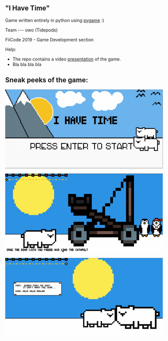 "I Have Time"
---
Game written entirely in python using [pygame](https://www.pygame.org/news) :)

Team --- owo (Tidepods)

FiiCode 2019 - Game Development section

Help:
* The repo contains a video [presentation](https://github.com/dinosaph/fiicode/blob/master/I_Have_Time_PRESENTATION.mp4) of the game.
* Bla bla bla bla

Sneak peeks of the game:
---
![owo][ss1]

![owo][ss2]

![owo][ss3]

[ss1]: https://github.com/dinosaph/fiicode/blob/master/sneak_peek1.png "Game Intro"
[ss2]: https://github.com/dinosaph/fiicode/blob/master/sneak_peek2.png "In Game"
[ss3]: https://github.com/dinosaph/fiicode/blob/master/sneak_peek3.png "Final Meet"
